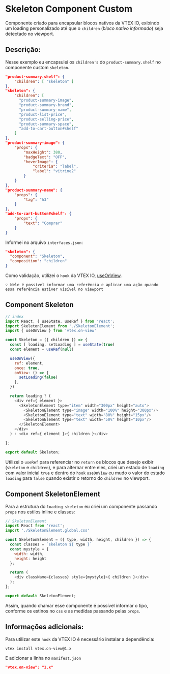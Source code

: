 # Skeleton Component Custom

Componente criado para encapsular blocos nativos da VTEX IO, exibindo um loading personalizado até que o `children` (_bloco nativo informado_) seja detectado no viewport.

## Descrição:
Nesse exemplo eu encapsulei os `children's` do `product-summary.shelf` no componente custom `skeleton`.

```json
"product-summary.shelf": {
    "children": [ "skeleton" ]
},
"skeleton": {
    "children": [ 
      "product-summary-image",
      "product-summary-brand",
      "product-summary-name",
      "product-list-price",
      "product-selling-price",
      "product-summary-space",
      "add-to-cart-button#shelf"
    ]
},
"product-summary-image": {
    "props": {
        "maxHeight": 380,
        "badgeText": "OFF",
        "hoverImage": {
            "criteria": "label",
            "label": "vitrine2"
        }
    }
},
"product-summary-name": {
    "props": {
        "tag": "h3"
    }
},
"add-to-cart-button#shelf": {
    "props": {
        "text": "Comprar"
    }
}
```
Informei no arquivo `interfaces.json`:
```json
"skeleton": {
  "component": "Skeleton",
  "composition": "children"
}
```
Como validação, utilizei o `hook` da VTEX IO, [useOnView]('https://github.com/vtex-apps/on-view'). 
```text
💡 Nele é possível informar uma referência e aplicar uma ação quando essa referência estiver visível no viewport
```
## Component Skeleton
```js
// index
import React, { useState, useRef } from 'react';
import SkeletonElement from './SkeletonElement';
import { useOnView } from 'vtex.on-view'

const Skeleton = ({ children }) => {
  const [ loading, setLoading ] = useState(true)
  const element = useRef(null)

  useOnView({
    ref: element,
    once: true,
    onView: () => {
      setLoading(false)
    },
  })

  return loading ? (
    <div ref={ element }>
      <SkeletonElement type="item" width="300px" height="auto">
        <SkeletonElement type="image" width="100%" height="300px"/>
        <SkeletonElement type="text" width="80%" height="15px"/>
        <SkeletonElement type="text" width="50%" height="10px"/>
      </SkeletonElement>
    </div>
  ) : <div ref={ element }>{ children }</div>

};

export default Skeleton;
```
Utilizei o `useRef` para referenciar no `return` os blocos que desejo exibir (`skeleton` e `children`), e para alternar entre eles, criei um estado de `loading` com valor inicial `true` e dentro do `hook` `useOnView` eu mudo o valor do estado `loading` para `false` quando existir o retorno do `children` no viewport.

## Component SkeletonElement

Para a estrutura do `loading skeleton` eu criei um componente passando `props` nos estilos inline e classes:
```js
// SkeletonElement
import React from 'react';
import './SkeletonElement.global.css'

const SkeletonElement = ({ type, width, height, children }) => {
  const classes = `skeleton ${ type }`
  const mystyle = {
    width: width,
    height: height
  };

  return (
    <div className={classes} style={mystyle}>{ children }</div>
  );
};

export default SkeletonElement;
```
Assim, quando chamar esse componente é possível informar o tipo, conforme os estinos no `css` e as medidas passando pelas `props`.

## Informações adicionais:

Para utilizar este `hook` da VTEX IO é necessário instalar a dependência:
```bash
vtex install vtex.on-view@1.x
```
E adicionar a linha no `manifest.json`
```json
"vtex.on-view": "1.x"
```